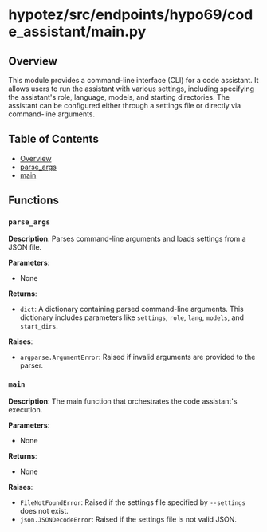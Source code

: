 # hypotez/src/endpoints/hypo69/code_assistant/main.py

## Overview

This module provides a command-line interface (CLI) for a code assistant. It allows users to run the assistant with various settings, including specifying the assistant's role, language, models, and starting directories.  The assistant can be configured either through a settings file or directly via command-line arguments.

## Table of Contents

* [Overview](#overview)
* [parse_args](#parse_args)
* [main](#main)


## Functions

### `parse_args`

**Description**: Parses command-line arguments and loads settings from a JSON file.

**Parameters**:
- None

**Returns**:
- `dict`: A dictionary containing parsed command-line arguments.  This dictionary includes parameters like `settings`, `role`, `lang`, `models`, and `start_dirs`.


**Raises**:
- `argparse.ArgumentError`: Raised if invalid arguments are provided to the parser.


### `main`

**Description**: The main function that orchestrates the code assistant's execution.

**Parameters**:
- None

**Returns**:
- None

**Raises**:
- `FileNotFoundError`: Raised if the settings file specified by `--settings` does not exist.
- `json.JSONDecodeError`: Raised if the settings file is not valid JSON.